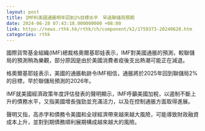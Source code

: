 ```yaml
---
layout: post
title: IMF料美國通脹明年回到2%目標水平　早過聯儲局預期
date: 2024-06-28 07:43:18.000000000 +08:00
link: https://news.rthk.hk/rthk/ch/component/k2/1759373-20240628.htm
categories: rthk
---
```


國際貨幣基金組織(IMF)總裁格奧爾基耶娃表示，IMF對美國通脹的預測，較聯儲局的預測稍為樂觀，部分原因是由於美國消費者疫後支出熱潮可能正在減退。

格奧爾基耶娃表示，美國的通脹軌跡令IMF相信，通脹將於2025年回到聯儲局2%的目標，早於聯儲局預測的2026年。

IMF就美國經濟政策年度評估發表的聲明顯示，IMF呼籲美國加稅，以遏制不斷上升的債務水平，又指美國增長強勁並充滿活力，以及在控制通脹方面取得進展。

聲明又指，高赤字和債務令美國和全球經濟帶來越來越大風險，可能導致財政融資成本上升，並對到期債務順利展期構成越來越大的風險。
